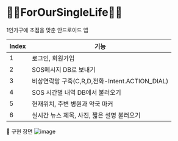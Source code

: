 # 🙍‍♀️ForOurSingleLife🙍‍♂️
1인가구에 초점을 맞춘 안드로이드 앱


| Index | 기능 |
| ------ | -- |
| 1 | 로그인, 회원가입 |
| 2 | SOS메시지 DB로 보내기 |
| 3 | 비상연락망 구축(C,R,D,전화-Intent.ACTION_DIAL) |
| 4 | SOS 시간별 내역 DB에서 불러오기 |
| 5 | 현재위치, 주변 병원과 약국 마커 |
| 6 | 실시간 뉴스 제목, 사진, 짧은 설명 불러오기 |


📱 구현 장면
![image](https://user-images.githubusercontent.com/88819825/173805155-818d5288-962d-4e8c-9810-40edda268162.png)
